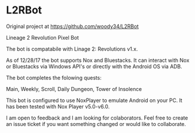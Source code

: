 # L2RBot

Original project at https://github.com/woody34/L2RBot

Lineage 2 Revolution Pixel Bot

The bot is compatabile with Linage 2: Revolutions v1.x.

As of 12/28/17 the bot supports Nox and Bluestacks. It can interact with Nox or Bluestacks via Windows API's or directly with the Android OS via ADB.

The bot completes the folowing quests:

Main,
Weekly,
Scroll,
Daily Dungeon,
Tower of Insolence

This bot is configured to use NoxPlayer to emulate Android on your PC. It has been tested with Nox Player v5.0-v6.0. 

I am open to feedback and I am looking for colaborators. Feel free to create an issue ticket if you want something changed or would like to collaborate. 
